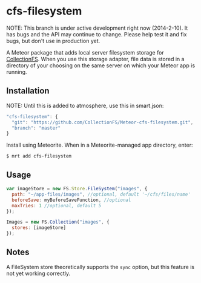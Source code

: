 cfs-filesystem
=========================

NOTE: This branch is under active development right now (2014-2-10). It has
bugs and the API may continue to change. Please help test it and fix bugs,
but don't use in production yet.

A Meteor package that adds local server filesystem storage for
[CollectionFS](https://github.com/CollectionFS/Meteor-CollectionFS). When you
use this storage adapter, file data is stored in a directory of your choosing
on the same server on which your Meteor app is running.

## Installation

NOTE: Until this is added to atmosphere, use this in smart.json:

```js
"cfs-filesystem": {
  "git": "https://github.com/CollectionFS/Meteor-cfs-filesystem.git",
  "branch": "master"
}
```

Install using Meteorite. When in a Meteorite-managed app directory, enter:

```
$ mrt add cfs-filesystem
```

## Usage

```js
var imageStore = new FS.Store.FileSystem("images", {
  path: "~/app-files/images", //optional, default '~/cfs/files/name'
  beforeSave: myBeforeSaveFunction, //optional
  maxTries: 1 //optional, default 5
});

Images = new FS.Collection("images", {
  stores: [imageStore]
});
```

## Notes

A FileSystem store theoretically supports the `sync` option, but this feature
is not yet working correctly.